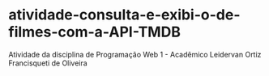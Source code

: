 # atividade-consulta-e-exibi-o-de-filmes-com-a-API-TMDB
Atividade da disciplina de Programação Web 1 - Acadêmico Leidervan Ortiz Francisqueti de Oliveira
